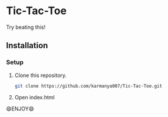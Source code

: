 # Tic-Tac-Toe

Try beating this!

Installation
------------

### Setup

1. Clone this repository.

   ```sh
   git clone https://github.com/karmanya007/Tic-Tac-Toe.git
   ```
2. Open index.html

:smile:ENJOY:smile:
